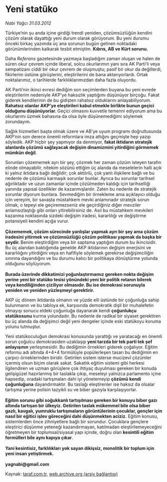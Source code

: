 # Yeni statüko

*Nabi Yağcı 31.03.2012*

<div class="yazi"><p>Türkiye’nin şu anda içine girdiği trendi yeniden, çözümsüzlüğün kendini çözüm olarak dayattığı yeni durum olarak görüyorum. Bu yeni durumu önceki birkaç yazımda üç ana sorunun bugün gelinen noktadaki görünümlerinden kalkarak tesbit etmiştim. <b>Kıbrıs, AB ve Kürt sorunu.</b> </p>
<p>Daha <i>Referans</i> gazetesinde yazmaya başladığım zaman oluşan ve halen de süren okur çevrem içinde liberal, solcu okurlarımın yanı sıra AK Parti’li veya sempatizanı ciddi bir okur çevrem de oluşmuştu; pasif bir okur da değillerdi, fikirlerim üstüne görüşlerini, eleştirilerini de bana aktarıyorlardı. Ortak noktalarımız, o tarihlerde farklılıklarımızdan daha fazla oluyordu.</p>
<p>AK Parti’nin ikinci evresi dediğim son seçimlerden buyana bu yeni evrede eleştirilerim nedeniyle AKP’ye haksızlık yaptığımı düşünüyor birçoğu. Fakat giderek kendilerinin de bu gidişten rahatsız olduklarını anlayabiliyorum. <b>Rahatsız olanlar AKP’ye eleştirileri kabul etmekle birlikte bunun geçici olduğunu düşünüyorlar. </b>Geçici olmasını kuvvetle temenni ediyorum ama bu okurlarımı üzmek bahasına da olsa öyle düşünemediğimi söylemek zorundayım. </p>
<p>Sağlık hizmetleri başta olmak üzere ve AB’ye uyum programı doğrultusunda AKP’nin son derece önemli reformlara imza attığını geçmişte hep yazıp söyledik. AKP hiçbir şey yapmıyor da denmiyor, <b>fakat iktidarın stratejik alanlarda çözümü sağlayacak değişim dinamizmini yitirdiğini görmemek mümkün değil</b>. </p>
<p>Sorunları çözememek ayrı bir şey, çözmek her zaman çözüm isteyen tarafın elinde olmayabilir, nitekim sözünü ettiğim üç alanda da meselelerin halli açık ki yalnız iktidara bağlı değildir; çok aktörlü, çok yanlı ilişkilere bağlı ve bu nedenle de çözümü karmaşık sorunlar bunlar. Ayrıca bu sorunlar tarihsel ağırlıktadır ve uzun zamanlar içinde çözülmeden kaldığı için tarihselliği yanında yapısal özellikler de kazanmışlardır. Zaten bu nedenle de stratejik sorunlar diyorum bunlara. Sevmediğim bir örnekleme ama açıklayıcı olduğu için vereyim, bir savaşta müstahkem mevki anlamınadır stratejik sorun olmak, o tepeyi ele geçiremezseniz ele geçirdiğiniz diğer mevziler anlamsızlaştığı gibi onları yitirebilirsiniz de. Asıl bu müstahkem mevkileri kazanma noktasında sizdeki değişim iradesi, kararlılığı ve değiştirme potansiyeli kendini açığa vurur.<br/><br/><b>Çözememek, çözüm sürecinde yanlışlar yapmak ayrı bir şey ama çözüm iradesini yitirmek ve çözümsüzlüğü çözüm politikası yapmak da başka bir şeydir. </b>Benim eleştirdiğim veya bir saptama yaptığım durum bu ikincisidir. Bu üç alandan baktığımda genelde AKP iktidarının değişim enerjisini ve kararlılığını yitirdiğini veya en hafifiyle söylemek gerekirse değişimciliğin sınırına dayandığını ve bu durumu kalıcı bir politikaya dönüştürme yolunda olduğunu söylüyorum.<br/><br/><b>Burada üzerinde dikkatimizi yoğunlaştırmamız gereken nokta değişim yerine yeni bir statüko tesisi yönündeki yeni bir politik rotanın bilerek veya kendiliğinden çiziliyor olmasıdır. Bu ise demokrasi sorunuyla yeniden ve yeniden yüzleşmeyi gerektirir. </b></p>
<p>AKP üç dönem iktidarda olmanın ve yüzde elli üstünde bir çoğunluğa sahip bulunmanın ve bu tabloya ek, karşısında demokratik dişli bir muhalefetin olmayışı sonucu eldeki çoğunluğa dayanarak kendi <b>çoğunlukçu statükosunu</b> kurma yolundadır. Bu nedenle de radikal bir siyaset gerektiren bu üç alanda da değişimci değil yeni dengeler içinde eski statükoyu koruma yolunu tutmuştur. </p>
<p>Yeni statükoculuğun demokrasi konusunda yarattığı ve yaratacağı en önemli sorun çoğulcu demokrasiden uzaklaşıp <b>yeni tarzda bir tek parti tek şef anlayışının</b> yerleşmesidir. Bu dediğimin örnekleri giderek çoğalıyor. Eğitim reformu adı altında 4+4+4 formülüyle popülerleşen tasarı bu dediğimin en çarpıcı örneklerinden biridir. Getirilen sistem isterse mucizevî çözümler içermiş olsun biçim olarak sakat. Sakatlık eğitim sistemi gibi herkesi ilgilendiren ve uzman görüşlere çok ihtiyaç duyulması gereken bir konuda gelişigüzel hazırlanmış bir taslakla çıkıp, meseleyi yalnızca parlamento içine hapsedip, oradaki tartışmaları dahi iyi yönetemeyip <b>çözümü kendi çoğunluğuna</b> dayandırmaktır. Bu taslağı eleştirenler ise haksız da olsalar tartışma yerine polisin tazyikli su ve biber gazıyla karşılaşıyorlar.<br/><br/><b>Eğitim sorunu gibi soğukkanlı tartışılması gereken bir konuyu biber gazı altında tartışan bir ülkeyiz. Getirilen taslak mükemmel bile olsa biber gazlı, kavgalı, yumruklu tartışmaların görüntülerinin çocuklar, gençler için nasıl bir eğitici işlev göreceğini dahi düşünmekten aciziz.</b> Eğitim konusu, sistemlerden önce zihniyetlere bağlı bir sorundur. Çocuklara gençlere eleştirici düşünme yeteneği kazandırmayan, katılmadan eleştirilemeyeceğini öğretmeyen bir toplumsal/siyasal yapı içinde, doğru olan <b>kesintili eğitim formülleri bile aynı kapıya çıkar</b>.<strong><br/><br/></strong><b>Yani kesintisiz, farklılıkları yok sayan dikişsiz, monolitik bir toplum için yeni insan yetiştirmek.<br/><br/></b><b>yagnabi@gmail.com</b></p>
</div>

Kaynak: [taraf.com.tr](http://www.taraf.com.tr/nabi-yagci/makale-yeni-statuko.htm), [web.archive.org (arşiv bağlantısı)](http://web.archive.org/web/20131107091303/http://www.taraf.com.tr/nabi-yagci/makale-yeni-statuko.htm)
